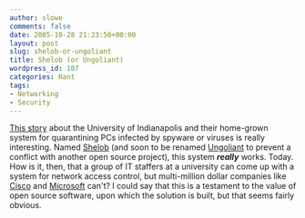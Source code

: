```yaml
---
author: slowe
comments: false
date: 2005-10-28 21:23:50+00:00
layout: post
slug: shelob-or-ungoliant
title: Shelob (or Ungoliant)
wordpress_id: 107
categories: Rant
tags:
- Networking
- Security
---
```


[This story](http://www.computerworld.com/securitytopics/security/story/0,10801,105623,00.html) about the University of Indianapolis and their home-grown system for quarantining PCs infected by spyware or viruses is really interesting. Named [Shelob](http://en.wikipedia.org/wiki/Shelob) (and soon to be renamed [Ungoliant](http://en.wikipedia.org/wiki/Ungoliant) to prevent a conflict with another open source project), this system **_really_** works. Today. How is it, then, that a group of IT staffers at a university can come up with a system for network access control, but multi-million dollar companies like [Cisco](http://www.cisco.com/) and [Microsoft](http://www.microsoft.com/) can't? I could say that this is a testament to the value of open source software, upon which the solution is built, but that seems fairly obvious.

